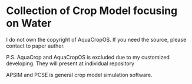 # Collection of Crop Model focusing on Water

I do not own the copyright of AquaCropOS. If you need the source, please contact to paper auther.

P.S. AquaCrop and AquaCropOS is excluded due to my customized developing. They will present at individual repository

APSIM and PCSE is general crop model simulation software.
